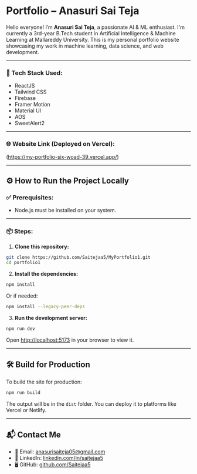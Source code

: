
# Portfolio  – Anasuri Sai Teja

Hello everyone!
I’m **Anasuri Sai Teja**, a passionate AI & ML enthusiast. I'm currently a 3rd-year B.Tech student in Artificial Intelligence & Machine Learning at Mallareddy University. This is my personal portfolio website showcasing my work in machine learning, data science, and web development.

---

### 🚀 Tech Stack Used:

* ReactJS
* Tailwind CSS
* Firebase
* Framer Motion
* Material UI
* AOS
* SweetAlert2

---

### 🌐 Website Link (Deployed on Vercel):

(https://my-portfolio-six-woad-39.vercel.app/)

---


## ⚙️ How to Run the Project Locally

### ✅ Prerequisites:

* Node.js must be installed on your system.

---

### 📦 Steps:

1. **Clone this repository:**

```bash
git clone https://github.com/Saitejaa5/MyPortfolio1.git
cd portfolio1
```

2. **Install the dependencies:**

```bash
npm install
```

Or if needed:

```bash
npm install --legacy-peer-deps
```

3. **Run the development server:**

```bash
npm run dev
```

Open [http://localhost:5173](http://localhost:5173) in your browser to view it.

---

## 🛠️ Build for Production

To build the site for production:

```bash
npm run build
```

The output will be in the `dist` folder. You can deploy it to platforms like Vercel or Netlify.

---


## 📬 Contact Me

* 📧 Email: [anasurisaiteja05@gmail.com](mailto:anasurisaiteja05@gmail.com)
* 💼 LinkedIn: [linkedin.com/in/saitejaa5](https://www.linkedin.com/in/saitejaa5/)
* 🖥️ GitHub: [github.com/Saitejaa5](https://github.com/Saitejaa5/)

